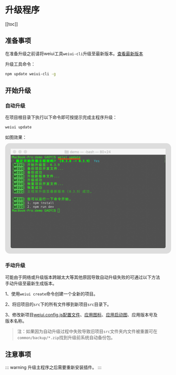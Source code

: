 # 升级程序

[[toc]]

## 准备事项

在准备升级之前请将weiui工具`weiui-cli`升级至最新版本。[查看最新版本](https://www.npmjs.com/package/weiui-cli)

升级工具命令：
```bash
npm update weiui-cli -g
```
## 开始升级

### 自动升级

在项目根目录下执行以下命令即可按提示完成主程序升级：

```bash
weiui update
```

如图效果：
<img style="border:18px solid #ddd;border-radius:15px;margin:10px auto 0;" src="./media/update.png"/>


### 手动升级

可能由于网络或升级版本跨越太大等其他原因导致自动升级失败的可通过以下方法手动升级至最新生成版本。

1、使用`weiui create`命令创建一个全新的项目。

2、将旧项目的`src`下的所有文件移到新项目`src`目录下。

3、修改新项目[weiui.config.js配置文件](./config.html)、[应用图标](./icons.html)、[应用启动图](./launch.html)、应用版本号及版本名称。

> 注：如果因为自动升级过程中失败导致旧项目`src`文件夹内文件被重置可在`common/backup/*.zip`找到升级前系统自动备份包。

## 注意事项

::: warning
升级主程序之后需要重新安装插件。
:::